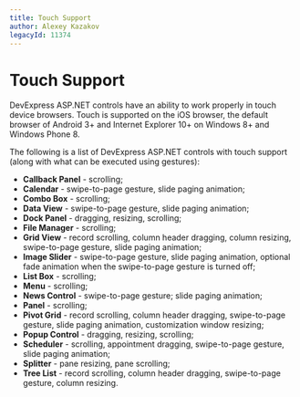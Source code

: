 ```yaml
---
title: Touch Support
author: Alexey Kazakov
legacyId: 11374
---
```

# Touch Support
DevExpress ASP.NET controls have an ability to work properly in touch device browsers. Touch is supported on the iOS browser, the default browser of Android 3+ and Internet Explorer 10+ on Windows 8+ and Windows Phone 8.

The following is a list of DevExpress ASP.NET controls with touch support (along with what can be executed using gestures):
* **Callback Panel** - scrolling;
* **Calendar** - swipe-to-page gesture, slide paging animation;
* **Combo Box** - scrolling;
* **Data View** - swipe-to-page gesture, slide paging animation;
* **Dock Panel** - dragging, resizing, scrolling;
* **File Manager** - scrolling;
* **Grid View** - record scrolling, column header dragging, column resizing, swipe-to-page gesture, slide paging animation;
* **Image Slider** - swipe-to-page gesture, slide paging animation, optional fade animation when the swipe-to-page gesture is turned off;
* **List Box** - scrolling;
* **Menu** - scrolling;
* **News Control** - swipe-to-page gesture; slide paging animation;
* **Panel** - scrolling;
* **Pivot Grid** - record scrolling, column header dragging, swipe-to-page gesture, slide paging animation, customization window resizing;
* **Popup Control** - dragging, resizing, scrolling;
* **Scheduler** - scrolling, appointment dragging, swipe-to-page gesture, slide paging animation;
* **Splitter** - pane resizing, pane scrolling;
* **Tree List** - record scrolling, column header dragging, swipe-to-page gesture, column resizing.
